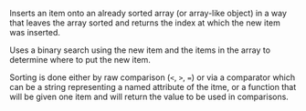 Inserts an item onto an already sorted array (or array-like object) in a way that leaves the
array sorted and returns the index at which the new item was inserted.

Uses a binary search using the new item and the items in the array to
determine where to put the new item.

Sorting is done either by raw comparison (`<`, `>`, `=`) or via a
comparator which can be a string representing a named attribute of the
itme, or a function that will be given one item and will return the
value to be used in comparisons.

